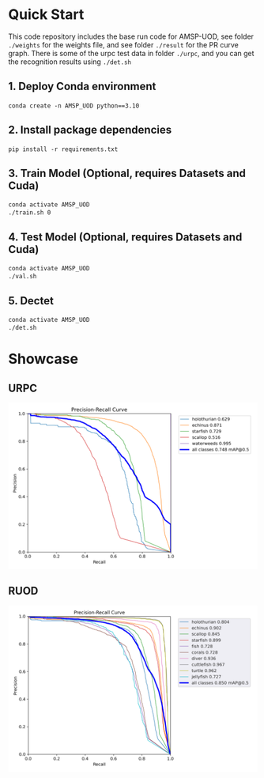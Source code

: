 # Quick Start

This code repository includes the base run code for AMSP-UOD, see folder `./weights` for the weights file, and see folder `./result` for the PR curve graph. There is some of the urpc test data in folder `./urpc`, and you can get the recognition results using `./det.sh`

## 1. Deploy Conda environment
```Command Line
conda create -n AMSP_UOD python==3.10
```

## 2. Install package dependencies
```Command Line
pip install -r requirements.txt
```

## 3. Train Model (Optional, requires Datasets and Cuda)
```Command Line
conda activate AMSP_UOD
./train.sh 0
```

## 4. Test Model (Optional, requires Datasets and Cuda)
```Command Line
conda activate AMSP_UOD
./val.sh
```

## 5. Dectet
```Command Line
conda activate AMSP_UOD
./det.sh
```

# Showcase

## URPC
![img1](./result/Traditional-NMS/URPC-Ours_AMSP_UOD.png)
## RUOD
![img2](./result/Traditional-NMS/RUOD-Ours_AMSP_UOD.png)